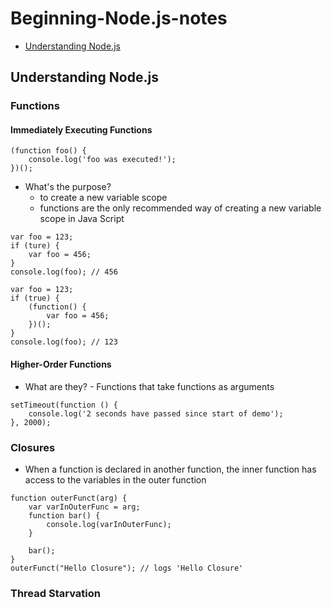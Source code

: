 # Beginning-Node.js-notes

* [Understanding Node.js](#understanding-node.js)

## Understanding Node.js
### Functions
#### Immediately Executing Functions
```
(function foo() {
    console.log('foo was executed!');
})();
```
* What's the purpose?
  * to create a new variable scope
  * functions are the only recommended way of creating a new variable scope in Java Script
```
var foo = 123;
if (ture) {
    var foo = 456;
}
console.log(foo); // 456
```
```
var foo = 123;
if (true) {
    (function() {
        var foo = 456;
    })();
}
console.log(foo); // 123
```
#### Higher-Order Functions
* What are they? - Functions that take functions as arguments
```
setTimeout(function () {
    console.log('2 seconds have passed since start of demo');
}, 2000);
```

### Closures
* When a function is declared in another function, the inner function has access to the variables in the outer function
```
function outerFunct(arg) {
    var varInOuterFunc = arg;
    function bar() {
        console.log(varInOuterFunc);
    }

    bar();
}
outerFunct("Hello Closure"); // logs 'Hello Closure'
```
### Thread Starvation